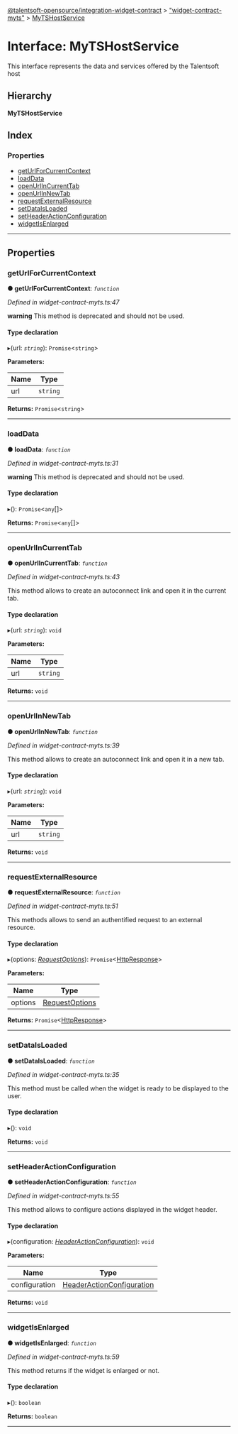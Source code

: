 [@talentsoft-opensource/integration-widget-contract](../README.md) > ["widget-contract-myts"](../modules/_widget_contract_myts_.md) > [MyTSHostService](../interfaces/_widget_contract_myts_.mytshostservice.md)

# Interface: MyTSHostService

This interface represents the data and services offered by the Talentsoft host

## Hierarchy

**MyTSHostService**

## Index

### Properties

* [getUrlForCurrentContext](_widget_contract_myts_.mytshostservice.md#geturlforcurrentcontext)
* [loadData](_widget_contract_myts_.mytshostservice.md#loaddata)
* [openUrlInCurrentTab](_widget_contract_myts_.mytshostservice.md#openurlincurrenttab)
* [openUrlInNewTab](_widget_contract_myts_.mytshostservice.md#openurlinnewtab)
* [requestExternalResource](_widget_contract_myts_.mytshostservice.md#requestexternalresource)
* [setDataIsLoaded](_widget_contract_myts_.mytshostservice.md#setdataisloaded)
* [setHeaderActionConfiguration](_widget_contract_myts_.mytshostservice.md#setheaderactionconfiguration)
* [widgetIsEnlarged](_widget_contract_myts_.mytshostservice.md#widgetisenlarged)

---

## Properties

<a id="geturlforcurrentcontext"></a>

###  getUrlForCurrentContext

**● getUrlForCurrentContext**: *`function`*

*Defined in widget-contract-myts.ts:47*

**warning** This method is deprecated and should not be used.

#### Type declaration
▸(url: *`string`*): `Promise`<`string`>

**Parameters:**

| Name | Type |
| ------ | ------ |
| url | `string` |

**Returns:** `Promise`<`string`>

___
<a id="loaddata"></a>

###  loadData

**● loadData**: *`function`*

*Defined in widget-contract-myts.ts:31*

**warning** This method is deprecated and should not be used.

#### Type declaration
▸(): `Promise`<`any`[]>

**Returns:** `Promise`<`any`[]>

___
<a id="openurlincurrenttab"></a>

###  openUrlInCurrentTab

**● openUrlInCurrentTab**: *`function`*

*Defined in widget-contract-myts.ts:43*

This method allows to create an autoconnect link and open it in the current tab.

#### Type declaration
▸(url: *`string`*): `void`

**Parameters:**

| Name | Type |
| ------ | ------ |
| url | `string` |

**Returns:** `void`

___
<a id="openurlinnewtab"></a>

###  openUrlInNewTab

**● openUrlInNewTab**: *`function`*

*Defined in widget-contract-myts.ts:39*

This method allows to create an autoconnect link and open it in a new tab.

#### Type declaration
▸(url: *`string`*): `void`

**Parameters:**

| Name | Type |
| ------ | ------ |
| url | `string` |

**Returns:** `void`

___
<a id="requestexternalresource"></a>

###  requestExternalResource

**● requestExternalResource**: *`function`*

*Defined in widget-contract-myts.ts:51*

This methods allows to send an authentified request to an external resource.

#### Type declaration
▸(options: *[RequestOptions](../modules/_request_options_.md#requestoptions)*): `Promise`<[HttpResponse](_widget_contract_myts_.httpresponse.md)>

**Parameters:**

| Name | Type |
| ------ | ------ |
| options | [RequestOptions](../modules/_request_options_.md#requestoptions) |

**Returns:** `Promise`<[HttpResponse](_widget_contract_myts_.httpresponse.md)>

___
<a id="setdataisloaded"></a>

###  setDataIsLoaded

**● setDataIsLoaded**: *`function`*

*Defined in widget-contract-myts.ts:35*

This method must be called when the widget is ready to be displayed to the user.

#### Type declaration
▸(): `void`

**Returns:** `void`

___
<a id="setheaderactionconfiguration"></a>

###  setHeaderActionConfiguration

**● setHeaderActionConfiguration**: *`function`*

*Defined in widget-contract-myts.ts:55*

This method allows to configure actions displayed in the widget header.

#### Type declaration
▸(configuration: *[HeaderActionConfiguration](_header_action_configuration_.headeractionconfiguration.md)*): `void`

**Parameters:**

| Name | Type |
| ------ | ------ |
| configuration | [HeaderActionConfiguration](_header_action_configuration_.headeractionconfiguration.md) |

**Returns:** `void`

___
<a id="widgetisenlarged"></a>

###  widgetIsEnlarged

**● widgetIsEnlarged**: *`function`*

*Defined in widget-contract-myts.ts:59*

This method returns if the widget is enlarged or not.

#### Type declaration
▸(): `boolean`

**Returns:** `boolean`

___

